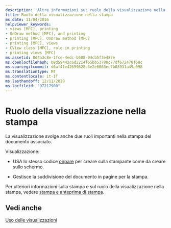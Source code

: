 ```yaml
---
description: 'Altre informazioni su: ruolo della visualizzazione nella stampa'
title: Ruolo della visualizzazione nella stampa
ms.date: 11/04/2016
helpviewer_keywords:
- views [MFC], printing
- OnDraw method [MFC], and printing
- printing [MFC], OnDraw method [MFC]
- printing [MFC], views
- CView class [MFC], role in printing
- printing views [MFC]
ms.assetid: 8d4a3c8e-1fce-4edc-b608-94cb5f3e487e
ms.openlocfilehash: b8d59442c6d2214f65bb53788c77df672478f68c
ms.sourcegitcommit: d6af41e42699628c3e2e6063ec7b03931a49a098
ms.translationtype: MT
ms.contentlocale: it-IT
ms.lasthandoff: 12/11/2020
ms.locfileid: "97217900"
---
```

# <a name="role-of-the-view-in-printing"></a>Ruolo della visualizzazione nella stampa

La visualizzazione svolge anche due ruoli importanti nella stampa del documento associato.

Visualizzazione:

- USA lo stesso codice [onpare](../mfc/reference/cview-class.md#ondraw) per creare sulla stampante come da creare sullo schermo.

- Gestisce la suddivisione del documento in pagine per la stampa.

Per ulteriori informazioni sulla stampa e sul ruolo della visualizzazione nella stampa, vedere [stampa e anteprima di stampa](../mfc/printing-and-print-preview.md).

## <a name="see-also"></a>Vedi anche

[Uso delle visualizzazioni](../mfc/using-views.md)
